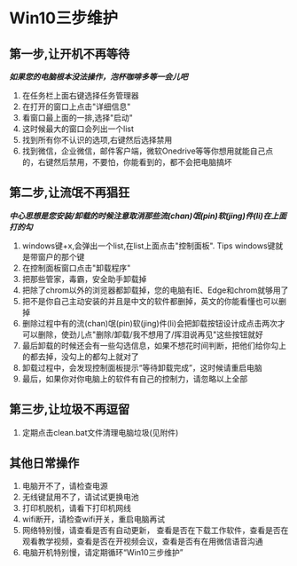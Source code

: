 # Win10三步维护

## 第一步,让开机不再等待

***如果您的电脑根本没法操作，泡杯咖啡多等一会儿吧***

1. 在任务栏上面右键选择任务管理器
2. 在打开的窗口上点击"详细信息"
3. 看窗口最上面的一排,选择"启动"
4. 这时候最大的窗口会列出一个list
5. 找到所有你不认识的选项,右键然后选择禁用
6. 找到微信，企业微信，邮件客户端，微软Onedrive等等你想用就能自己点的，右键然后禁用，不要怕，你能看到的，都不会把电脑搞坏

## 第二步,让流氓不再猖狂

***中心思想是您安装/卸载的时候注意取消那些流(chan)氓(pin)软(jing)件(li)在上面打的勾***

1. windows键+x,会弹出一个list,在list上面点击"控制面板". Tips windows键就是带窗户的那个键
2. 在控制面板窗口点击"卸载程序"
3. 把那些管家，毒霸，安全助手卸载掉
4. 把除了chrom以外的浏览器都卸载掉，您的电脑有IE、Edge和chrom就够用了
5. 把不是你自己主动安装的并且是中文的软件都删掉，英文的你能看懂也可以删掉
6. 删除过程中有的流(chan)氓(pin)软(jing)件(li)会把卸载按钮设计成点击两次才可以删除，使劲儿点"删除/卸载/我不想用了/挥泪说再见"这些按钮就好
7. 最后卸载的时候还会有一些勾选信息，如果不想花时间判断，把他们给你勾上的都去掉，没勾上的都勾上就对了
8. 卸载过程中，会发现控制面板提示“等待卸载完成”，这时候请重启电脑
9. 最后，如果你对你电脑上的软件有自己的控制力，请忽略以上全部

## 第三步,让垃圾不再逗留
1. 定期点击clean.bat文件清理电脑垃圾(见附件)


## 其他日常操作
1. 电脑开不了，请检查电源
2. 无线键鼠用不了，请试试更换电池
3. 打印机脱机，请看下打印机网线
4. wifi断开，请检查wifi开关，重启电脑再试
5. 网络特别慢，请查看是否有自动更新， 查看是否在下载工作软件，查看是否在观看教学视频，查看是否在开视频会议，查看是否有在用微信语音沟通
6. 电脑开机特别慢，请定期循环“Win10三步维护”
